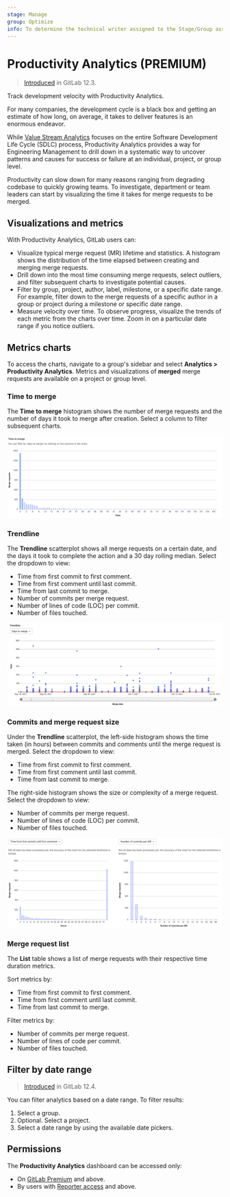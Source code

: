 ```yaml
---
stage: Manage
group: Optimize
info: To determine the technical writer assigned to the Stage/Group associated with this page, see https://about.gitlab.com/handbook/engineering/ux/technical-writing/#assignments
---
```


# Productivity Analytics **(PREMIUM)**

> [Introduced](https://gitlab.com/gitlab-org/gitlab/-/issues/12079) in GitLab 12.3.

Track development velocity with Productivity Analytics.

For many companies, the development cycle is a black box and getting an estimate of how
long, on average, it takes to deliver features is an enormous endeavor.

While [Value Stream Analytics](../analytics/value_stream_analytics.md) focuses on the entire
Software Development Life Cycle (SDLC) process, Productivity Analytics provides a way for Engineering Management to drill down in a systematic way to uncover patterns and causes for success or failure at an individual, project, or group level.

Productivity can slow down for many reasons ranging from degrading codebase to quickly growing teams. To investigate, department or team leaders can start by visualizing the time it takes for merge requests to be merged.

## Visualizations and metrics

With Productivity Analytics, GitLab users can:

- Visualize typical merge request (MR) lifetime and statistics. A histogram shows the distribution of the time elapsed between creating and merging merge requests.
- Drill down into the most time consuming merge requests, select outliers, and filter subsequent charts to investigate potential causes.
- Filter by group, project, author, label, milestone, or a specific date range. For example, filter down to the merge requests of a specific author in a group or project during a milestone or specific date range.
- Measure velocity over time. To observe progress, visualize the trends of each metric from the charts over time. Zoom in on a particular date range if you notice outliers.

## Metrics charts

To access the charts, navigate to a group's sidebar and select **Analytics > Productivity Analytics**.
Metrics and visualizations of **merged** merge requests are available on a project or group level.

### Time to merge

The **Time to merge** histogram shows the number of merge requests and the number 
of days it took to merge after creation. Select a column to filter subsequent charts.

![Metrics for number of days merge requests per number of days](img/productivity_analytics_time_to_merge_v14_4.png)

### Trendline

The **Trendline** scatterplot shows all merge requests on a certain date, 
and the days it took to complete the action and a 30 day rolling median. Select the dropdown to view:

- Time from first commit to first comment.
- Time from first comment until last commit.
- Time from last commit to merge.
- Number of commits per merge request.
- Number of lines of code (LOC) per commit.
- Number of files touched.

![Metrics for amount of merge requests merged on a certain date](img/productivity_analytics_trendline_v14_4.png)

### Commits and merge request size

Under the **Trendline** scatterplot, the left-side histogram shows 
the time taken (in hours) between commits and comments until the merge 
request is merged. Select the dropdown to view:

- Time from first commit to first comment.
- Time from first comment until last commit.
- Time from last commit to merge.

The right-side histogram shows the size or complexity of a merge request. 
Select the dropdown to view:
  
- Number of commits per merge request.
- Number of lines of code (LOC) per commit.
- Number of files touched.

![Metrics for amount of commits and complexity of changes per merge request.](img/product_analytics_commits_per_mr_v14_4.png)

### Merge request list

The **List** table shows a list of merge requests with their respective time duration metrics. 

Sort metrics by:

- Time from first commit to first comment.
- Time from first comment until last commit.
- Time from last commit to merge.

Filter metrics by:
 
- Number of commits per merge request.
- Number of lines of code per commit.
- Number of files touched.

## Filter by date range

> [Introduced](https://gitlab.com/gitlab-org/gitlab/-/issues/13188) in GitLab 12.4.

You can filter analytics based on a date range. To filter results:

1. Select a group.
1. Optional. Select a project.
1. Select a date range by using the available date pickers.

## Permissions

The **Productivity Analytics** dashboard can be accessed only:

- On [GitLab Premium](https://about.gitlab.com/pricing/) and above.
- By users with [Reporter access](../permissions.md) and above.
